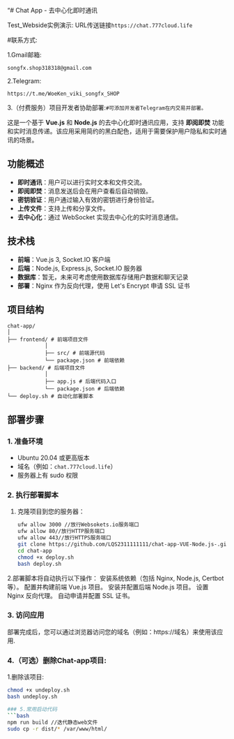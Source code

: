 “# Chat App - 去中心化即时通讯

Test_Webside实例演示:
URL传送链接``https://chat.777cloud.life``

#联系方式:

1.Gmail邮箱:
```
songfx.shop318318@gmail.com
```
2.Telegram:
```
https://t.me/WoeKen_viki_songfx_SHOP
```
3.（付费服务）项目开发者协助部署:```#可添加开发者Telegram在内交易并部署。```

这是一个基于 **Vue.js** 和 **Node.js** 的去中心化即时通讯应用，支持 **即阅即焚** 功能和实时消息传递。该应用采用简约的黑白配色，适用于需要保护用户隐私和实时通讯的场景。

## 功能概述

- **即时通讯**：用户可以进行实时文本和文件交流。
- **即阅即焚**：消息发送后会在用户查看后自动销毁。
- **密钥验证**：用户通过输入有效的密钥进行身份验证。
- **上传文件**：支持上传和分享文件。
- **去中心化**：通过 WebSocket 实现去中心化的实时消息通信。

## 技术栈

- **前端**：Vue.js 3, Socket.IO 客户端
- **后端**：Node.js, Express.js, Socket.IO 服务器
- **数据库**：暂无，未来可考虑使用数据库存储用户数据和聊天记录
- **部署**：Nginx 作为反向代理，使用 Let's Encrypt 申请 SSL 证书

## 项目结构
```
chat-app/
│ 
├── frontend/ # 前端项目文件 
            │ 
            ├── src/ # 前端源代码 
            └── package.json # 前端依赖 
├── backend/ # 后端项目文件 
            │ 
            ├── app.js # 后端代码入口 
            └── package.json # 后端依赖 
└── deploy.sh # 自动化部署脚本
```

## 部署步骤

### 1. 准备环境

- Ubuntu 20.04 或更高版本
- 域名（例如：`chat.777cloud.life`）
- 服务器上有 sudo 权限

### 2. 执行部署脚本
1. 克隆项目到您的服务器：
   ```bash
   ufw allow 3000 //放行Websokets.io服务端口
   ufw allow 80//放行HTTP服务端口
   ufw allow 443//放行HTTPS服务端口
   git clone https://github.com/LQS2311111111/chat-app-VUE-Node.js-.git //拉取GITHUB项目
   cd chat-app
   chmod +x deploy.sh
   bash deploy.sh
   
2.部署脚本将自动执行以下操作：
安装系统依赖（包括 Nginx, Node.js, Certbot 等）。
配置并构建前端 Vue.js 项目。
安装并配置后端 Node.js 项目。
设置 Nginx 反向代理。
自动申请并配置 SSL 证书。

### 3. 访问应用
部署完成后，您可以通过浏览器访问您的域名（例如：https://域名）来使用该应用.

### 4.（可选）删除Chat-app项目:
1.删除该项目:
```bash
chmod +x undeploy.sh
bash undeploy.sh

### 5.常用启动代码
```bash
npm run build //迭代静态web文件
sudo cp -r dist/* /var/www/html/
